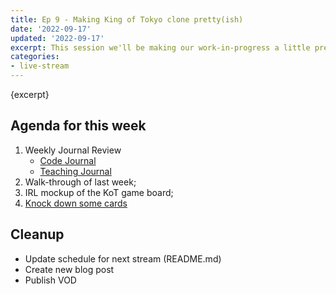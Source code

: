 ```yaml
---
title: Ep 9 - Making King of Tokyo clone pretty(ish)
date: '2022-09-17'
updated: '2022-09-17'
excerpt: This session we'll be making our work-in-progress a little prettier. 
categories: 
- live-stream
---
```

{excerpt}

## Agenda for this week
1. Weekly Journal Review
    - [Code Journal](https://acidtone.github.io/code-journal/)
    - [Teaching Journal](https://acidtone.github.io/teaching-journal/)
2. Walk-through of last week;
3. IRL mockup of the KoT game board;
4. [Knock down some cards](https://github.com/orgs/browsertherapy/projects/4/views/2)

## Cleanup
- Update schedule for next stream (README.md)
- Create new blog post
- Publish VOD